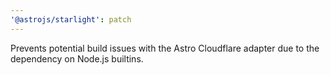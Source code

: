 ```yaml
---
'@astrojs/starlight': patch
---
```


Prevents potential build issues with the Astro Cloudflare adapter due to the dependency on Node.js builtins.
